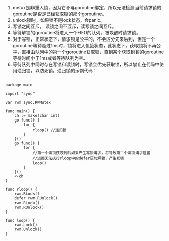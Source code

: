 1. metux是非重入锁，因为它不与goroutine绑定，所以无法检测当前请求锁的goroutine是否是已经获取锁的那个goroutine。
2. unlock锁时，如果锁不是lock状态，会panic。
3. 写锁之间互斥， 读锁之间不互斥，读写锁之间互斥。
4. 等待解锁的goroutine将进入一个FIFO的队列，被唤醒时请求锁。
5. 对于写锁，正常状态下，请求锁是公平的，不会区分先来后到，但是一个goroutine等待超过1ms时，锁将进入饥饿状态，此状态下，获取锁将不再公平，直接由队列中的第一个goroutine获取锁，直到某个获取到锁的goroutine等待时间小于1ms或者等待队列为空。
6. 等待队列中同时存在写锁和读锁时，写锁会优先获取锁，所以禁止在代码中使用递归锁，以防死锁。递归锁的示例代码：
```

package main

import "sync"

var rwm sync.RWMutex

func main() {
	ch := make(chan int)
	go func() {
		for {
			rloop() //递归锁
		}
	}()
	go func() {
		for {
			//第一个读锁获取到后如果产生写锁请求，将导致第二个读锁请求阻塞
			//进而无法执行rloop中的defer语句解锁，产生死锁
			loop()
		}
	}()
	<-ch
}

func rloop() {
	rwm.RLock()
	defer rwm.RUnlock()
	rwm.RLock()
	rwm.RUnlock()
}

func loop() {
	rwm.Lock()
	rwm.Unlock()
}

```
